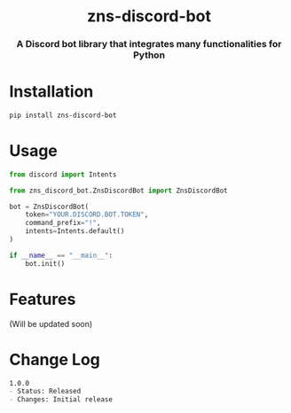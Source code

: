 <h1 align="center">zns-discord-bot</h1>

<h3 align="center">A Discord bot library that integrates many functionalities for Python</h3>

# Installation
```bash
pip install zns-discord-bot
```

# Usage
```python
from discord import Intents

from zns_discord_bot.ZnsDiscordBot import ZnsDiscordBot

bot = ZnsDiscordBot(
    token="YOUR.DISCORD.BOT.TOKEN",
    command_prefix="!",
    intents=Intents.default()
)

if __name__ == "__main__":
    bot.init()
```

# Features
(Will be updated soon)

# Change Log
```markdown
1.0.0
- Status: Released
- Changes: Initial release
```
